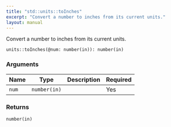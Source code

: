```yaml
---
title: "std::units::toInches"
excerpt: "Convert a number to inches from its current units."
layout: manual
---
```


Convert a number to inches from its current units.



```kcl
units::toInches(@num: number(in)): number(in)
```


### Arguments

| Name | Type | Description | Required |
|----------|------|-------------|----------|
| `num` | `number(in)` |  | Yes |

### Returns

`number(in)`



